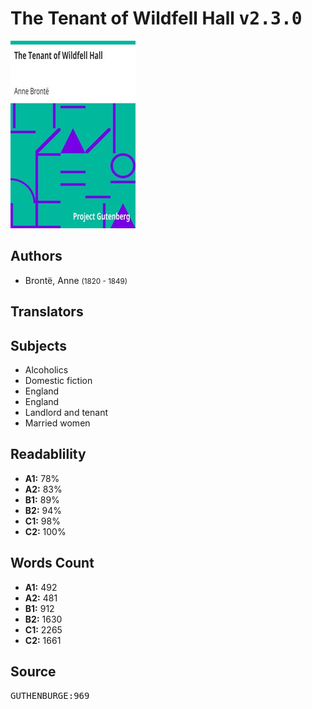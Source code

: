 # The Tenant of Wildfell Hall <kbd>v2.3.0</kbd>

![](./cover.medium.jpg "")

## Authors


 - Brontë, Anne <small>(1820 - 1849)</small>

## Translators



## Subjects


 - Alcoholics
 - Domestic fiction
 - England
 - England
 - Landlord and tenant
 - Married women

## Readablility


 - **A1:** 78%
 - **A2:** 83%
 - **B1:** 89%
 - **B2:** 94%
 - **C1:** 98%
 - **C2:** 100%

## Words Count


 - **A1:** 492
 - **A2:** 481
 - **B1:** 912
 - **B2:** 1630
 - **C1:** 2265
 - **C2:** 1661

## Source


<kbd>GUTHENBURGE:969</kbd>
